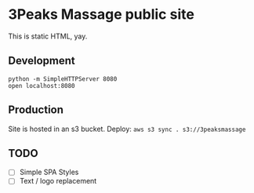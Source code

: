 # 3Peaks Massage public site

This is static HTML, yay.

## Development

```
python -m SimpleHTTPServer 8080
open localhost:8080
```

## Production

Site is hosted in an s3 bucket.
Deploy: `aws s3 sync . s3://3peaksmassage`


## TODO

- [ ] Simple SPA Styles
- [ ] Text / logo replacement
